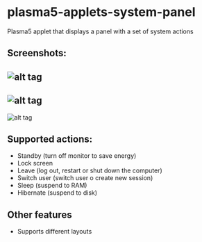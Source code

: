# plasma5-applets-system-panel
Plasma5 applet that displays a panel with a set of system actions

## Screenshots:
![alt tag](http://kde-apps.org/CONTENT/content-pre1/175309-1.png)
---
![alt tag](http://kde-apps.org/CONTENT/content-pre2/175309-2.png)
---
![alt tag](http://kde-apps.org/CONTENT/content-pre3/175309-3.png)

## Supported actions:
- Standby (turn off monitor to save energy)
- Lock screen
- Leave (log out, restart or shut down the computer)
- Switch user (switch user o create new session)
- Sleep (suspend to RAM)
- Hibernate (suspend to disk)

## Other features
- Supports different layouts
